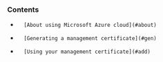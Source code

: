 <!-- usedin: [ _legacy_docker/deployment/cloud-azure-v1.md, _maestro/Deployment/cloud-azure-v1.md, _node/deployment/cloud-azure-v1.md, _rails/deployment/cloud-azure-v1.md, _skycap/deployment/cloud-azure-v1.md] -->


### Contents

*		[About using Microsoft Azure cloud](#about)
*		[Generating a management certificate](#gen)
*		[Using your management certificate](#add)

